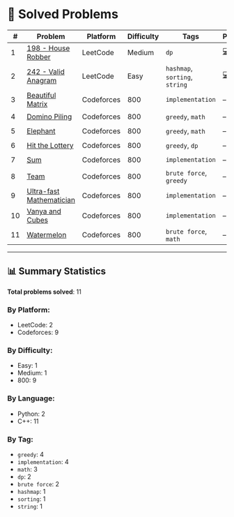 # 📘 Solved Problems

| # | Problem | Platform | Difficulty | Tags | Python | C++ | Notes |
|----|---------|----------|------------|------|--------|-----|-------|
| 1 | [198 - House Robber](https://leetcode.com/problems/house-robber/description/) | LeetCode | Medium | ``dp`` | [💻](./leetcode/198_house_robber.py) | [💻](./leetcode/198_house_robber.cpp) | [📝](./leetcode/198_house_robber.md) |
| 2 | [242 - Valid Anagram](https://leetcode.com/problems/valid-anagram/) | LeetCode | Easy | ``hashmap``, ``sorting``, ``string`` | [💻](./leetcode/242_valid_anagram.py) | [💻](./leetcode/242_valid_anagram.cpp) | [📝](./leetcode/242_valid_anagram.md) |
| 3 | [Beautiful Matrix](https://codeforces.com/problemset/problem/263/A) | Codeforces | 800 | ``implementation`` | – | [💻](./codeforces/beautiful_matrix.cpp) | [📝](./codeforces/beautiful_matrix.md) |
| 4 | [Domino Piling](https://codeforces.com/problemset/problem/50/A) | Codeforces | 800 | ``greedy``, ``math`` | – | [💻](./codeforces/domino_piling.cpp) | [📝](./codeforces/domino_piling.md) |
| 5 | [Elephant](https://codeforces.com/problemset/problem/617/A) | Codeforces | 800 | ``greedy``, ``math`` | – | [💻](./codeforces/elephant.cpp) | [📝](./codeforces/elephant.md) |
| 6 | [Hit the Lottery](https://codeforces.com/problemset/problem/996/A) | Codeforces | 800 | ``greedy``, ``dp`` | – | [💻](./codeforces/hit_lottery.cpp) | [📝](./codeforces/hit_lottery.md) |
| 7 | [Sum](https://codeforces.com/problemset/problem/1742/A) | Codeforces | 800 | ``implementation`` | – | [💻](./codeforces/sum.cpp) | [📝](./codeforces/sum.md) |
| 8 | [Team](https://codeforces.com/problemset/problem/231/A) | Codeforces | 800 | ``brute force``, ``greedy`` | – | [💻](./codeforces/team.cpp) | [📝](./codeforces/team.md) |
| 9 | [Ultra-fast Mathematician](https://codeforces.com/problemset/problem/61/A) | Codeforces | 800 | ``implementation`` | – | [💻](./codeforces/ultrafast_mathematician.cpp) | [📝](./codeforces/ultrafast_mathematician.md) |
| 10 | [Vanya and Cubes](https://codeforces.com/problemset/problem/492/A) | Codeforces | 800 | ``implementation`` | – | [💻](./codeforces/vanya_cubes.cpp) | [📝](./codeforces/vanya_cubes.md) |
| 11 | [Watermelon](https://codeforces.com/problemset/problem/4/A) | Codeforces | 800 | ``brute force``, ``math`` | – | [💻](./codeforces/watermelon.cpp) | [📝](./codeforces/watermelon.md) |

---

## 📊 Summary Statistics

**Total problems solved**: 11

### By Platform:
- LeetCode: 2
- Codeforces: 9

### By Difficulty:
- Easy: 1
- Medium: 1
- 800: 9

### By Language:
- Python: 2
- C++: 11

### By Tag:
- ``greedy``: 4
- ``implementation``: 4
- ``math``: 3
- ``dp``: 2
- ``brute force``: 2
- ``hashmap``: 1
- ``sorting``: 1
- ``string``: 1
